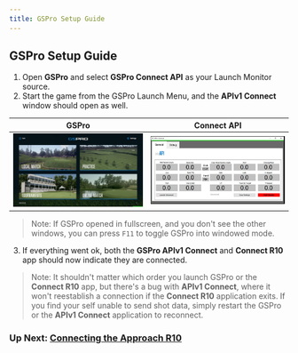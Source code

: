 ```yaml
---
title: GSPro Setup Guide
---
```


## GSPro Setup Guide

1. Open **GSPro** and select **GSPro Connect API** as your Launch Monitor source.
2. Start the game from the GSPro Launch Menu, and the **APIv1 Connect** window should open as well.

| GSPro                                        | Connect API                                         |
| -------------------------------------------- | --------------------------------------------------- |
| <img src="./images/GSPro.jpg" width="400" /> | <img src="./images/APIv1Connect.jpg" width="400" /> |

> Note: If GSPro opened in fullscreen, and you don't see the other windows, you can press `F11` to toggle GSPro into windowed mode.

3. If everything went ok, both the **GSPro APIv1 Connect** and **Connect R10** app should now indicate they are connected.

> Note: It shouldn't matter which order you launch GSPro or the **Connect R10** app, but there's a bug with **APIv1 Connect**, where it won't reestablish a connection if the **Connect R10** application exits. If you find your self unable to send shot data, simply restart the GSPro or the **APIv1 Connect** application to reconnect.

### Up Next: [Connecting the Approach R10](./connect-gspro)
